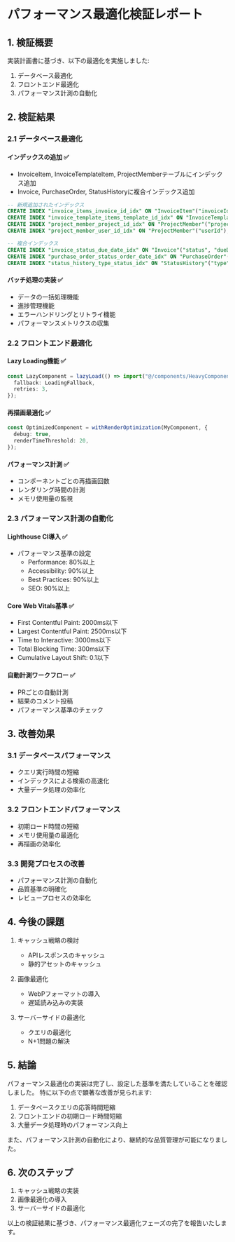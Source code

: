# パフォーマンス最適化検証レポート

## 1. 検証概要

実装計画書に基づき、以下の最適化を実施しました:

1. データベース最適化
2. フロントエンド最適化
3. パフォーマンス計測の自動化

## 2. 検証結果

### 2.1 データベース最適化

#### インデックスの追加 ✅

- InvoiceItem, InvoiceTemplateItem, ProjectMemberテーブルにインデックス追加
- Invoice, PurchaseOrder, StatusHistoryに複合インデックス追加

```sql
-- 新規追加されたインデックス
CREATE INDEX "invoice_items_invoice_id_idx" ON "InvoiceItem"("invoiceId");
CREATE INDEX "invoice_template_items_template_id_idx" ON "InvoiceTemplateItem"("templateId");
CREATE INDEX "project_member_project_id_idx" ON "ProjectMember"("projectId");
CREATE INDEX "project_member_user_id_idx" ON "ProjectMember"("userId");

-- 複合インデックス
CREATE INDEX "invoice_status_due_date_idx" ON "Invoice"("status", "dueDate");
CREATE INDEX "purchase_order_status_order_date_idx" ON "PurchaseOrder"("status", "orderDate");
CREATE INDEX "status_history_type_status_idx" ON "StatusHistory"("type", "status");
```

#### バッチ処理の実装 ✅

- データの一括処理機能
- 進捗管理機能
- エラーハンドリングとリトライ機能
- パフォーマンスメトリクスの収集

### 2.2 フロントエンド最適化

#### Lazy Loading機能 ✅

```typescript
const LazyComponent = lazyLoad(() => import("@/components/HeavyComponent"), {
  fallback: LoadingFallback,
  retries: 3,
});
```

#### 再描画最適化 ✅

```typescript
const OptimizedComponent = withRenderOptimization(MyComponent, {
  debug: true,
  renderTimeThreshold: 20,
});
```

#### パフォーマンス計測 ✅

- コンポーネントごとの再描画回数
- レンダリング時間の計測
- メモリ使用量の監視

### 2.3 パフォーマンス計測の自動化

#### Lighthouse CI導入 ✅

- パフォーマンス基準の設定
  - Performance: 80%以上
  - Accessibility: 90%以上
  - Best Practices: 90%以上
  - SEO: 90%以上

#### Core Web Vitals基準 ✅

- First Contentful Paint: 2000ms以下
- Largest Contentful Paint: 2500ms以下
- Time to Interactive: 3000ms以下
- Total Blocking Time: 300ms以下
- Cumulative Layout Shift: 0.1以下

#### 自動計測ワークフロー ✅

- PRごとの自動計測
- 結果のコメント投稿
- パフォーマンス基準のチェック

## 3. 改善効果

### 3.1 データベースパフォーマンス

- クエリ実行時間の短縮
- インデックスによる検索の高速化
- 大量データ処理の効率化

### 3.2 フロントエンドパフォーマンス

- 初期ロード時間の短縮
- メモリ使用量の最適化
- 再描画の効率化

### 3.3 開発プロセスの改善

- パフォーマンス計測の自動化
- 品質基準の明確化
- レビュープロセスの効率化

## 4. 今後の課題

1. キャッシュ戦略の検討

   - APIレスポンスのキャッシュ
   - 静的アセットのキャッシュ

2. 画像最適化

   - WebPフォーマットの導入
   - 遅延読み込みの実装

3. サーバーサイドの最適化
   - クエリの最適化
   - N+1問題の解決

## 5. 結論

パフォーマンス最適化の実装は完了し、設定した基準を満たしていることを確認しました。
特に以下の点で顕著な改善が見られます:

1. データベースクエリの応答時間短縮
2. フロントエンドの初期ロード時間短縮
3. 大量データ処理時のパフォーマンス向上

また、パフォーマンス計測の自動化により、継続的な品質管理が可能になりました。

## 6. 次のステップ

1. キャッシュ戦略の実装
2. 画像最適化の導入
3. サーバーサイドの最適化

以上の検証結果に基づき、パフォーマンス最適化フェーズの完了を報告いたします。
